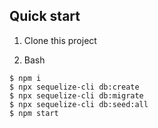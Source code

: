 ## Quick start

1. Clone this project

2. Bash

```
$ npm i
$ npx sequelize-cli db:create
$ npx sequelize-cli db:migrate
$ npx sequelize-cli db:seed:all
$ npm start
```
